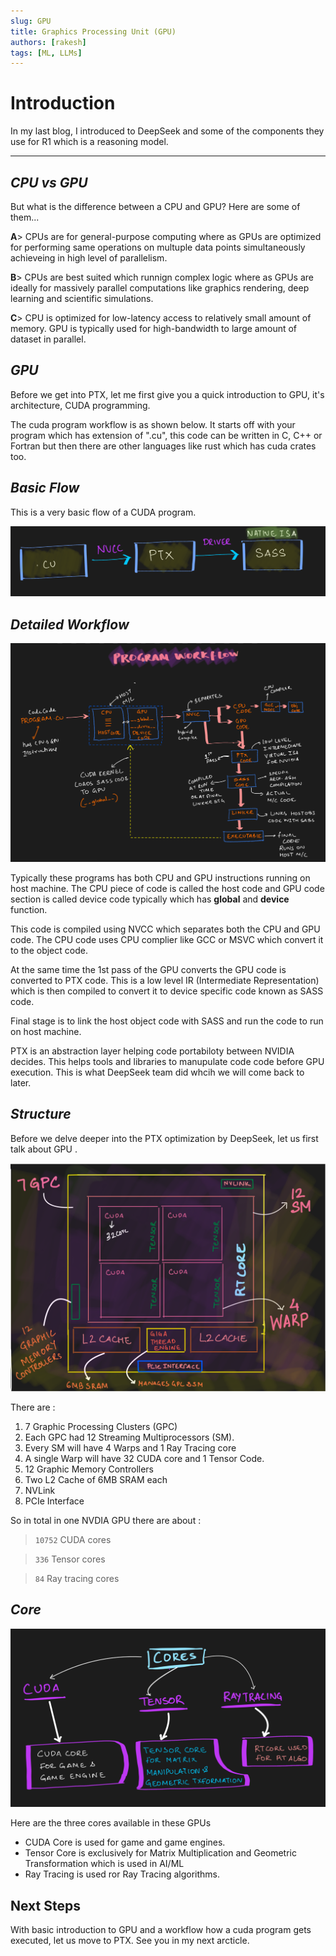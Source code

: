 ```yaml
---
slug: GPU
title: Graphics Processing Unit (GPU)
authors: [rakesh]
tags: [ML, LLMs]
---
```


# Introduction

In my last blog, I introduced to DeepSeek and some of the components they use for R1 which is a reasoning model.

<!-- truncate -->

---

## *CPU vs GPU*
But what is the difference between a CPU and GPU? Here are some of them...

**A**> CPUs are for general-purpose computing where as GPUs are optimized for performing same operations on multuple data points simultaneously achieveing in high level of parallelism.  

**B**> CPUs are best suited which runnign complex logic where as GPUs are ideally for massively parallel computations like graphics rendering, deep learning and scientific simulations.  

**C**> CPU is optimized for low-latency access to relatively small amount of memory. GPU is typically used for high-bandwidth to large amount of dataset in parallel.


## *GPU*
Before we get into PTX, let me first give you a quick introduction to GPU, it's architecture, CUDA programming.

The cuda program workflow is as shown below. It starts off with your program which has extension of ".cu", this code can be written in C, C++ or Fortran but then there are other languages like rust which has cuda crates too.

## *Basic Flow*

This is a very basic flow of a CUDA program.

![Cuda Program Overview](img/CUDAOverview.png)

## *Detailed Workflow*

![CUDA Workflow](img/CUDAWorkflow.png)

Typically these  programs has both CPU and GPU instructions running on host machine. The CPU piece of code is called the host code and GPU code section is called device code typically which has __global__ and __device__ function. 

This code is compiled using NVCC which separates both the CPU and GPU code. The CPU code uses CPU complier like GCC or MSVC which convert it to the object code. 

At the same time the 1st pass of the GPU converts the GPU code is converted to PTX code. This is a low level IR (Intermediate Representation) which is then compiled to convert it to device specific code known as  SASS code. 

Final stage is to link the host object code with SASS and run the code to run on host machine.


PTX is an abstraction layer helping code portabiloty between NVIDIA decides. This helps tools and libraries to manupulate code code before GPU execution. This is what DeepSeek team did whcih we will come back to later.

## *Structure*
Before we delve deeper into the PTX optimization by DeepSeek, let us first talk about GPU .

![GPU Structure](<img/GPU Structure.png>)

There are : 
1. 7 Graphic Processing Clusters (GPC) 
2. Each GPC had 12 Streaming Multiprocessors (SM). 
3. Every SM will have 4 Warps and 1 Ray Tracing core 
4. A single Warp will have 32 CUDA core and 1 Tensor Code.
5. 12 Graphic Memory Controllers
6. Two L2 Cache of 6MB SRAM each
7. NVLink
8. PCIe Interface


So in total in one NVDIA GPU there are about :

>  `10752` CUDA cores   

> `336` Tensor cores    

>  `84` Ray tracing cores  

## *Core*

![CUDA Cores](img/Cores.png)

Here are the three cores available in these GPUs

- CUDA Core is used for game and game engines. 
- Tensor Core is exclusively for Matrix Multiplication and Geometric Transformation which is used in AI/ML
- Ray Tracing is used ror Ray Tracing algorithms.


## Next Steps

With basic introduction to GPU and a workflow how a cuda program gets executed, let us move to PTX. See you in my next arcticle.
